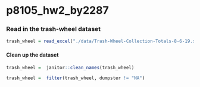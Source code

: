 p8105\_hw2\_by2287
================

### Read in the trash-wheel dataset

``` r
trash_wheel = read_excel("./data/Trash-Wheel-Collection-Totals-8-6-19.xlsx", skip = 1, sheet = 1, range = "A2:N406")
```

#### Clean up the dataset

``` r
trash_wheel =  janitor::clean_names(trash_wheel)

trash_wheel =  filter(trash_wheel, dumpster != "NA")
```
